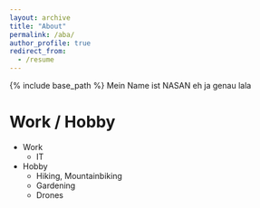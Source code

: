```yaml
---
layout: archive
title: "About"
permalink: /aba/
author_profile: true
redirect_from:
  - /resume
---
```


{% include base_path %}
Mein Name ist NASAN eh ja genau lala

Work / Hobby
======
* Work
  * IT
* Hobby
  * Hiking, Mountainbiking
  * Gardening
  * Drones
  
